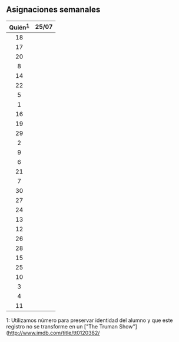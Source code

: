 ## Asignaciones semanales

| Quién<sup>[1](#who)</sup>| 25/07 |
| :----------------------: | ----- |
| 18                       |       |
| 17                       |       |
| 20                       |       |
| 8                        |       |
| 14                       |       |
| 22                       |       |
| 5                        |       |
| 1                        |       |
| 16                       |       |
| 19                       |       |
| 29                       |       |
| 2                        |       |
| 9                        |       |
| 6                        |       |
| 21                       |       |
| 7                        |       |
| 30                       |       |
| 27                       |       |
| 24                       |       |
| 13                       |       |
| 12                       |       |
| 26                       |       |
| 28                       |       |
| 15                       |       |
| 25                       |       |
| 10                       |       |
| 3                        |       |
| 4                        |       |
| 11                       |       |

<a name="who">1</a>: Utilizamos número para preservar identidad del alumno y que este registro no se transforme en un ["The Truman Show"](http://www.imdb.com/title/tt0120382/
